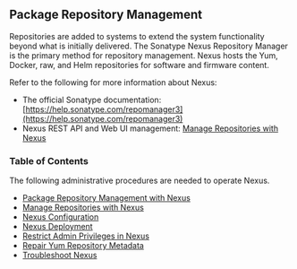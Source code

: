 ## Package Repository Management

Repositories are added to systems to extend the system functionality beyond what is initially delivered. The Sonatype Nexus Repository Manager is the primary method for repository management. Nexus hosts the Yum, Docker, raw, and Helm repositories for software and firmware content.

Refer to the following for more information about Nexus:

-   The official Sonatype documentation: [https://help.sonatype.com/repomanager3](https://help.sonatype.com/repomanager3)
-   Nexus REST API and Web UI management: [Manage Repositories with Nexus](Manage_Repositories_with_Nexus.md)

### Table of Contents

The following administrative procedures are needed to operate Nexus.

-   [Package Repository Management with Nexus](Package_Repository_Management_with_Nexus.md)
-   [Manage Repositories with Nexus](Manage_Repositories_with_Nexus.md)
-   [Nexus Configuration](Nexus_Configuration.md)
-   [Nexus Deployment](Nexus_Deployment.md)
-   [Restrict Admin Privileges in Nexus](Restrict_Admin_Privileges_in_Nexus.md)
-   [Repair Yum Repository Metadata](Repair_Yum_Repository_Metadata.md)
-   [Troubleshoot Nexus](Troubleshoot_Nexus.md)

